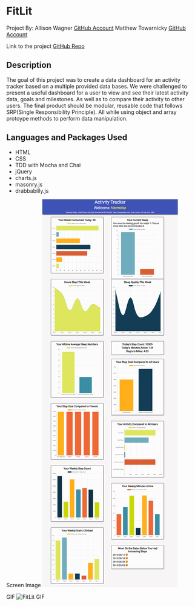 # FitLit 

Project By:
Allison Wagner [GitHub Account](https://github.com/allisonjw)
Matthew Towarnicky [GitHub Account](https://github.com/MattTuring)

Link to the project [GitHub Repo](https://github.com/MattTuring/fitlit/src/index.html)

## Description

The goal of this project was to create a data dashboard for an activity tracker based on a multiple provided data bases. We were challenged to present a useful dashboard for a user to view and see their latest activity data, goals and milestones. As well as to compare their activity to other users. The final product should be modular, reusable code that follows SRP(Single Responsibility Principle). All while using object and array protoype methods to perform data manipulation.

## Languages and Packages Used

- HTML
- CSS
- TDD with Mocha and Chai
- jQuery
- charts.js
- masonry.js
- drabbabilly.js

Screen Image
![FitLit Site Screen](https://github.com/MattTuring/fitlit/blob/master/img/_Users_allisonwagner_projects_FitLit_src_index.html%20(1).png)

GIF
![FitLit GIF](https://github.com/MattTuring/fitlit/blob/master/img/fit_lit.gif)
